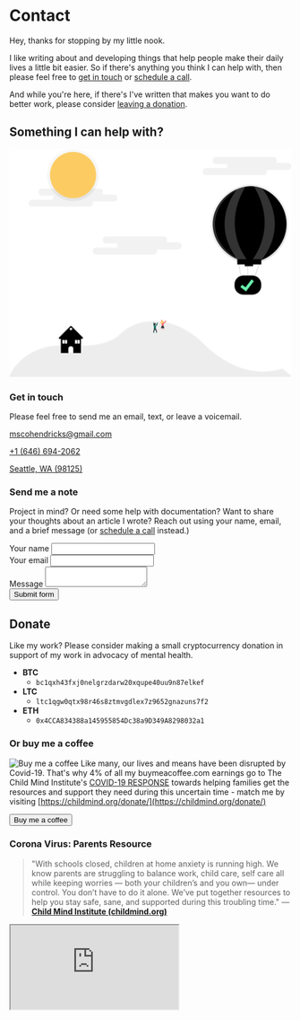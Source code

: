 # Contact

Hey, thanks for stopping by my little nook.

I like writing about and developing things that help people make their daily lives a little bit easier. So if there's anything you think I can help with, then please feel free to [get in touch](#get-in-touch) or [schedule a call](#schedule-a-call).

And while you're here, if there's I've written that makes you want to do better work, please consider [leaving a donation](#donate).

## Something I can help with?

![support](../src/assets/support.svg)

### Get in touch

Please feel free to send me an email, text, or leave a voicemail.

<a class="email" mailto="mscotthendricks@gmail.com">mscohendricks@gmail.com</a>

<a class="phone" href="tel:+16466942062‬">+1 ‪(646) 694-2062‬</a>

<a class="location" href="https://www.google.com/maps/place/Seattle,+WA+98125">Seattle, WA (98125)</a>

### Send me a note

Project in mind? Or need some help with documentation? Want to share your thoughts about an article I wrote? Reach out using your name, email, and a brief message (or [schedule a call](#schedule-a-call) instead.)

<p>
<form name="contact" method="post" v-on:submit.prevent="handleSubmit" action="/success/" data-netlify="true" data-netlify-honeypot="bot-field">
  <input type="hidden" name="form-name" value="contact" />
  <p hidden>
    <label>
      Don’t fill this out: <input name="bot-field" />
    </label>
  </p>
  <div class="sender-info">
    <div class="group">
      <label for="name" class="form-input-label">Your name</label>
      <input class="form-input" required type="text" name="name" v-model="formData.name" />
      <span class="bar"></span>
    </div>
    <div class="group">
      <label class="form-input-label" for="email">Your email</label>
      <input class="form-input" required type="email" name="email" v-model="formData.email" />
      <span class="bar"></span>
    </div>
  </div>
  <div class="group message-wrapper">
    <label class="form-input-label" for="message">Message</label>
    <textarea required class="form-input" name="message" v-model="formData.message"></textarea>
    <span class="bar"></span>
  </div>
  <a class="link-button" href="#">
    <button type="submit">Submit form</button>
  </a>
</form>
</p>

## Donate

Like my work? Please consider making a small cryptocurrency donation in support of my work in advocacy of mental health.

- **BTC**
  - `bc1qxh43fxj0nelgrzdarw20xqupe40uu9n87elkef`
- **LTC**
  - `ltc1qgw0qtx98r46s8ztmvgdlex7z9652gnazuns7f2`
- **ETH**
  - `0x4CCA834388a145955854Dc38a9D349A8298032a1`

### Or buy me a coffee

![Buy me a coffee](https://cdn.buymeacoffee.com/buttons/bmc-new-btn-logo.svg) Like many, our lives and means have been disrupted by Covid-19. That's why 4% of all my buymeacoffee.com earnings go to The Child Mind Institute's [COVID-19 RESPONSE](https://childmind.org/coping-during-covid-19-resources-for-parents/) towards helping families get the resources and support they need during this uncertain time - match me by visiting [https://childmind.org/donate/](https://childmind.org/donate/)

<a class="link-button" href="https://www.buymeacoff.ee/mscotthendricks"><button>Buy me a coffee </button>
</a>

### Corona Virus: Parents Resource

> "With schools closed, children at home anxiety is running high. We know parents are struggling to balance work, child care, self care all while keeping worries — both your children’s and you own— under control. You don’t have to do it alone. We’ve put together resources to help you stay safe, sane, and supported during this troubling time." — **[Child Mind Institute (childmind.org)](https://childmind.org/donate)**

<div class="youtube">
<iframe src="https://www.youtube.com/embed/aYlXLMaFzgU"  allowfullscreen></iframe>
</div>
